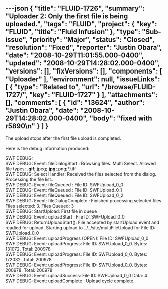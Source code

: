 ---json
{
  "title": "FLUID-1726",
  "summary": "Uploader 2: Only the first file is being uploaded.",
  "tags": "FLUID",
  "project": {
    "key": "FLUID",
    "title": "Fluid Infusion"
  },
  "type": "Sub-issue",
  "priority": "Major",
  "status": "Closed",
  "resolution": "Fixed",
  "reporter": "Justin Obara",
  "date": "2008-10-29T11:01:55.000-0400",
  "updated": "2008-10-29T14:28:02.000-0400",
  "versions": [],
  "fixVersions": [],
  "components": [
    "Uploader"
  ],
  "environment": null,
  "issueLinks": [
    {
      "type": "Related to",
      "url": "/browse/FLUID-1727/",
      "key": "FLUID-1727"
    }
  ],
  "attachments": [],
  "comments": [
    {
      "id": "13624",
      "author": "Justin Obara",
      "date": "2008-10-29T14:28:02.000-0400",
      "body": "fixed with r5890\n"
    }
  ]
}
---
The upload stops after the first file upload is completed.

Here is the debug information produced:

SWF DEBUG: \
SWF DEBUG: Event: fileDialogStart : Browsing files. Multi Select. Allowed file types: **.gif;**.jpeg;**.jpg;**.png;\*.tiff\
SWF DEBUG: Select Handler: Received the files selected from the dialog. Processing the file list...\
SWF DEBUG: Event: fileQueued : File ID: SWFUpload\_0\_0\
SWF DEBUG: Event: fileQueued : File ID: SWFUpload\_0\_1\
SWF DEBUG: Event: fileQueued : File ID: SWFUpload\_0\_2\
SWF DEBUG: Event: fileDialogComplete : Finished processing selected files. Files selected: 3. Files Queued: 3\
SWF DEBUG: StartUpload: First file in queue\
SWF DEBUG: Event: uploadStart : File ID: SWFUpload\_0\_0\
SWF DEBUG: ReturnUploadStart(): File accepted by startUpload event and readied for upload.  Starting upload to ../../site/multiFileUpload for File ID: SWFUpload\_0\_0\
SWF DEBUG: Event: uploadProgress (OPEN): File ID: SWFUpload\_0\_0\
SWF DEBUG: Event: uploadProgress: File ID: SWFUpload\_0\_0. Bytes: 131072. Total: 200978\
SWF DEBUG: Event: uploadProgress: File ID: SWFUpload\_0\_0. Bytes: 172032. Total: 200978\
SWF DEBUG: Event: uploadProgress: File ID: SWFUpload\_0\_0. Bytes: 200978. Total: 200978\
SWF DEBUG: Event: uploadSuccess: File ID: SWFUpload\_0\_0 Data: 4\
SWF DEBUG: Event: uploadComplete : Upload cycle complete.

        